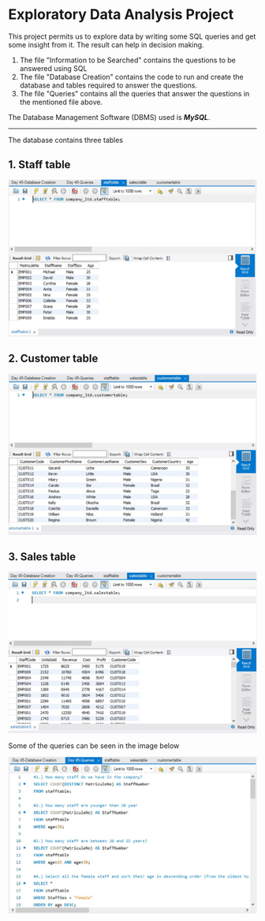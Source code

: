 
# Exploratory Data Analysis Project

This project permits us to explore data by writing some SQL queries and get some insight from it. The result can help in decision making. 

1. The file "Information to be Searched" contains the questions to be answered using SQL 
2. The file "Database Creation" contains the code to run and create the database and tables required to answer the questions.
3. The file "Queries" contains all the queries that answer the questions in the mentioned file above.

The Database Management Software (DBMS) used is ***MySQL***.

---

The database contains three tables

## 1. Staff table

![stafftable](stafftable.JPG)

## 2. Customer table

![stafftable](customertable.JPG)

## 3. Sales table

![stafftable](salestable.JPG)

Some of the queries can be seen in the image below

![stafftable](SomeQueries.JPG)
